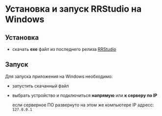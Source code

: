 # Установка и запуск RRStudio на Windows
## Установка
- скачать **exe** файл из последнего релиза [RRStudio](https://github.com/Promobot-education/RRStudio/releases)

## Запуск
Для запуска приложения на Windows необходимо:
- запустить скачанный файл
- выбрать устройство и подключиться **напрямую** или **к серверу по IP**

  если серверное ПО развернуто на этом же компьютере IP адресс: ``127.0.0.1``